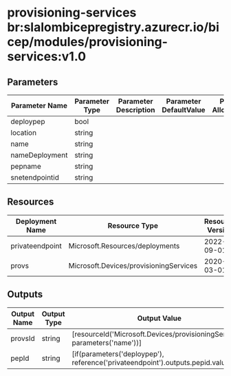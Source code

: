 # provisioning-services br:slalombicepregistry.azurecr.io/bicep/modules/provisioning-services:v1.0

## Parameters

| Parameter Name | Parameter Type | Parameter Description | Parameter DefaultValue | Parameter AllowedValues |
| -------------- | -------------- | --------------------- | ---------------------- | ----------------------- |
| deploypep      | bool           |                       |                        |                         |
| location       | string         |                       |                        |                         |
| name           | string         |                       |                        |                         |
| nameDeployment | string         |                       |                        |                         |
| pepname        | string         |                       |                        |                         |
| snetendpointid | string         |                       |                        |                         |

## Resources

| Deployment Name | Resource Type                          | Resource Version | Existing | Resource Comment |
| --------------- | -------------------------------------- | ---------------- | -------- | ---------------- |
| privateendpoint | Microsoft.Resources/deployments        | 2022-09-01       | False    |                  |
| provs           | Microsoft.Devices/provisioningServices | 2020-03-01       | False    |                  |

## Outputs

| Output Name | Output Type | Output Value                                                                        |
| ----------- | ----------- | ----------------------------------------------------------------------------------- |
| provsId     | string      | [resourceId('Microsoft.Devices/provisioningServices', parameters('name'))]          |
| pepId       | string      | [if(parameters('deploypep'), reference('privateendpoint').outputs.pepid.value, '')] |

